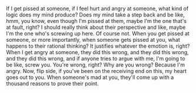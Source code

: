  If I get pissed at someone, if I feel hurt and angry at someone, what kind of logic does my mind produce? Does my mind take a step back and be like, hmm, you know, even though I'm pissed at them, maybe I'm the one that's at fault, right? I should really think about their perspective and like, maybe I'm the one who's screwing up here. Of course not. When you get pissed at someone, or more importantly, when someone gets pissed at you, what happens to their rational thinking? It justifies whatever the emotion is, right? When I get angry at someone, they did this wrong, and they did this wrong, and they did this wrong, and if anyone tries to argue with me, I'm going to be like, screw you. You're wrong, right? Why are you wrong? Because I'm angry. Now, flip side, if you've been on the receiving end on this, my heart goes out to you. When someone's mad at you, they'll come up with a thousand reasons to prove their point.